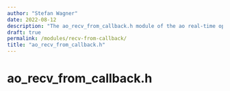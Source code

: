 ```yaml
---
author: "Stefan Wagner"
date: 2022-08-12
description: "The ao_recv_from_callback.h module of the ao real-time operating system."
draft: true
permalink: /modules/recv-from-callback/
title: "ao_recv_from_callback.h"
---
```


# ao_recv_from_callback.h
